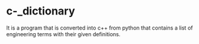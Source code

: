 # c-_dictionary
It is a program that is converted into c++ from python that contains a list of engineering terms with their given definitions. 
